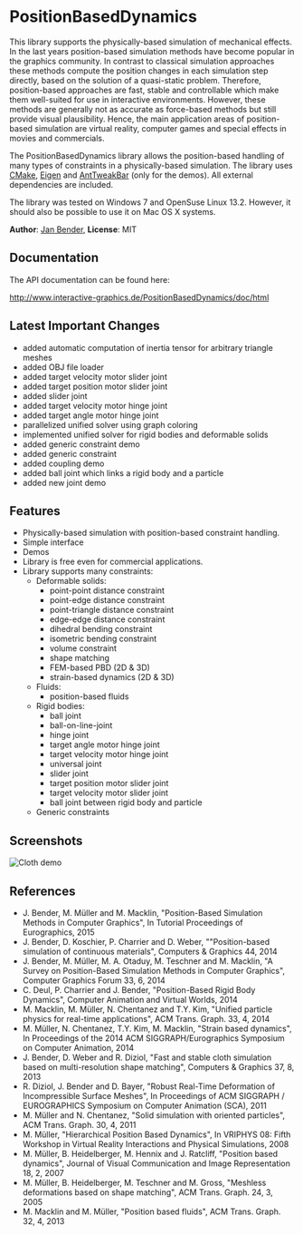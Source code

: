 # PositionBasedDynamics

This library supports the physically-based simulation of mechanical effects. In the last years position-based simulation methods have become popular in the graphics community. In contrast to classical simulation approaches these methods compute the position changes in each simulation step directly, based on the solution of a quasi-static problem. Therefore, position-based approaches are fast, stable and controllable which make them well-suited for use in interactive environments. However, these methods are generally not as accurate as force-based methods but still provide visual plausibility. Hence, the main application areas of position-based simulation are virtual reality, computer games and special effects in movies and commercials.

The PositionBasedDynamics library allows the position-based handling of many types of constraints in a physically-based simulation. The library uses [CMake](http://www.cmake.org/), [Eigen](http://eigen.tuxfamily.org/) and [AntTweakBar](http://anttweakbar.sourceforge.net/) (only for the demos). All external dependencies are included. 

The library was tested on Windows 7 and OpenSuse Linux 13.2. However, it should also be possible to use it on Mac OS X systems. 

**Author**: [Jan Bender](http://www.interactive-graphics.de), **License**: MIT

## Documentation

The API documentation can be found here: 

http://www.interactive-graphics.de/PositionBasedDynamics/doc/html

## Latest Important Changes

* added automatic computation of inertia tensor for arbitrary triangle meshes
* added OBJ file loader
* added target velocity motor slider joint
* added target position motor slider joint
* added slider joint
* added target velocity motor hinge joint 
* added target angle motor hinge joint
* parallelized unified solver using graph coloring
* implemented unified solver for rigid bodies and deformable solids 
* added generic constraint demo
* added generic constraint
* added coupling demo
* added ball joint which links a rigid body and a particle
* added new joint demo

## Features

* Physically-based simulation with position-based constraint handling.
* Simple interface
* Demos 
* Library is free even for commercial applications.
* Library supports many constraints: 
	- Deformable solids:		
		- point-point distance constraint
		- point-edge distance constraint
		- point-triangle distance constraint
		- edge-edge distance constraint
		- dihedral bending constraint
		- isometric bending constraint
		- volume constraint
		- shape matching
		- FEM-based PBD (2D & 3D)
		- strain-based dynamics (2D & 3D)
	- Fluids:
		- position-based fluids 
	- Rigid bodies:
		- ball joint
		- ball-on-line-joint
		- hinge joint
		- target angle motor hinge joint
		- target velocity motor hinge joint
		- universal joint
		- slider joint
		- target position motor slider joint
		- target velocity motor slider joint
		- ball joint between rigid body and particle
	- Generic constraints

## Screenshots		
		
![Cloth demo](http://www.interactive-graphics.de/j_images/PositionBasedDynamics.jpg "Cloth demo")	

## References

* J. Bender, M. Müller and M. Macklin, "Position-Based Simulation Methods in Computer Graphics", In Tutorial Proceedings of Eurographics, 2015
* J. Bender, D. Koschier, P. Charrier and D. Weber, ""Position-based simulation of continuous materials", Computers & Graphics 44, 2014
* J. Bender, M. Müller, M. A. Otaduy, M. Teschner and M. Macklin, "A Survey on Position-Based Simulation Methods in Computer Graphics", Computer Graphics Forum 33, 6, 2014
* C. Deul, P. Charrier and J. Bender, "Position-Based Rigid Body Dynamics", Computer Animation and Virtual Worlds, 2014
* M. Macklin, M. Müller, N. Chentanez and T.Y. Kim, "Unified particle physics for real-time applications", ACM Trans. Graph. 33, 4, 2014
* M. Müller, N. Chentanez, T.Y. Kim, M. Macklin, "Strain based dynamics", In Proceedings of the 2014 ACM
SIGGRAPH/Eurographics Symposium on Computer Animation, 2014
* J. Bender, D. Weber and R. Diziol, "Fast and stable cloth simulation based on multi-resolution shape matching", Computers & Graphics 37, 8, 2013
* R. Diziol, J. Bender and D. Bayer, "Robust Real-Time Deformation of Incompressible Surface Meshes", In Proceedings of ACM SIGGRAPH / EUROGRAPHICS Symposium on Computer Animation (SCA), 2011
* M. Müller and N. Chentanez, "Solid simulation with oriented particles", ACM Trans. Graph. 30, 4, 2011
* M. Müller, "Hierarchical Position Based Dynamics", In VRIPHYS 08: Fifth Workshop in Virtual Reality Interactions and Physical Simulations, 2008 
* M. Müller, B. Heidelberger, M. Hennix and J. Ratcliff, "Position based dynamics", Journal of Visual Communication and Image Representation 18, 2, 2007
* M. Müller, B. Heidelberger, M. Teschner and M. Gross, "Meshless deformations based on shape matching", ACM Trans. Graph. 24, 3, 2005
* M. Macklin and M. Müller, "Position based fluids", ACM Trans. Graph. 32, 4, 2013



